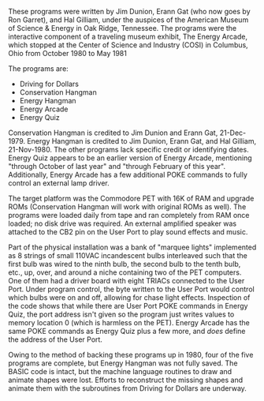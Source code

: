 These programs were written by Jim Dunion, Erann Gat (who now goes by Ron Garret), and Hal Gilliam, under the auspices of the American Museum of Science & Energy in Oak Ridge, Tennessee.  The programs were the interactive component of a traveling museum exhibit, The Energy Arcade, which stopped at the Center of Science and Industry (COSI) in Columbus, Ohio from October 1980 to May 1981

The programs are:
  - Driving for Dollars
  - Conservation Hangman
  - Energy Hangman
  - Energy Arcade
  - Energy Quiz

Conservation Hangman is credited to Jim Dunion and Erann Gat, 21-Dec-1979.  Energy Hangman is credited to Jim Dunion, Erann Gat, and Hal Gilliam, 21-Nov-1980.  The other programs lack specific credit or identifying dates.  Energy Quiz appears to be an earlier version of Energy Arcade, mentioning "through October of last year" and "through February of this year".  Additionally, Energy Arcade has a few additional POKE commands to fully control an external lamp driver.

The target platform was the Commodore PET with 16K of RAM and upgrade ROMs (Conservation Hangman will work with original ROMs as well).  The programs were loaded daily from tape and ran completely from RAM once loaded; no disk drive was required.  An external amplified speaker was attached to the CB2 pin on the User Port to play sound effects and music.

Part of the physical installation was a bank of "marquee lights" implemented as 8 strings of small 110VAC incandescent bulbs interleaved such that the first bulb was wired to the ninth bulb, the second bulb to the tenth bulb, etc., up, over, and around a niche containing two of the PET computers.  One of them had a driver board with eight TRIACs connected to the User Port.  Under program control, the byte written to the User Port would control which bulbs were on and off, allowing for chase light effects.  Inspection of the code shows that while there are User Port POKE commands in Energy Quiz, the port address isn't given so the program just writes values to memory location 0 (which is harmless on the PET).  Energy Arcade has the same POKE commands as Energy Quiz plus a few more, and _does_ define the address of the User Port.

Owing to the method of backing these programs up in 1980, four of the five programs are complete, but Energy Hangman was not fully saved.  The BASIC code is intact, but the machine language routines to draw and animate shapes were lost.  Efforts to reconstruct the missing shapes and animate them with the subroutines from Driving for Dollars are underway.
